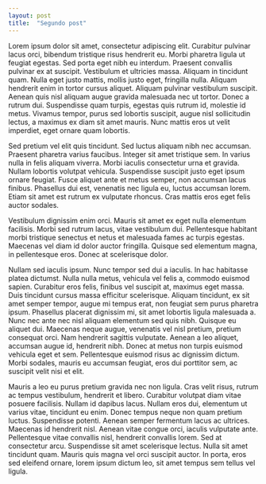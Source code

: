 ```yaml
---
layout: post
title:  "Segundo post"
---
```




Lorem ipsum dolor sit amet, consectetur adipiscing elit. Curabitur pulvinar lacus orci, bibendum tristique risus hendrerit eu. Morbi pharetra ligula ut feugiat egestas. Sed porta eget nibh eu interdum. Praesent convallis pulvinar ex at suscipit. Vestibulum et ultricies massa. Aliquam in tincidunt quam. Nulla eget justo mattis, mollis justo eget, fringilla nulla. Aliquam hendrerit enim in tortor cursus aliquet. Aliquam pulvinar vestibulum suscipit. Aenean quis nisl aliquam augue gravida malesuada nec ut tortor. Donec a rutrum dui. Suspendisse quam turpis, egestas quis rutrum id, molestie id metus. Vivamus tempor, purus sed lobortis suscipit, augue nisl sollicitudin lectus, a maximus ex diam sit amet mauris. Nunc mattis eros ut velit imperdiet, eget ornare quam lobortis.

Sed pretium vel elit quis tincidunt. Sed luctus aliquam nibh nec accumsan. Praesent pharetra varius faucibus. Integer sit amet tristique sem. In varius nulla in felis aliquam viverra. Morbi iaculis consectetur urna et gravida. Nullam lobortis volutpat vehicula. Suspendisse suscipit justo eget ipsum ornare feugiat. Fusce aliquet ante et metus semper, non accumsan lacus finibus. Phasellus dui est, venenatis nec ligula eu, luctus accumsan lorem. Etiam sit amet est rutrum ex vulputate rhoncus. Cras mattis eros eget felis auctor sodales.

Vestibulum dignissim enim orci. Mauris sit amet ex eget nulla elementum facilisis. Morbi sed rutrum lacus, vitae vestibulum dui. Pellentesque habitant morbi tristique senectus et netus et malesuada fames ac turpis egestas. Maecenas vel diam id dolor auctor fringilla. Quisque sed elementum magna, in pellentesque eros. Donec at scelerisque dolor.

Nullam sed iaculis ipsum. Nunc tempor sed dui a iaculis. In hac habitasse platea dictumst. Nulla nulla metus, vehicula vel felis a, commodo euismod sapien. Curabitur eros felis, finibus vel suscipit at, maximus eget massa. Duis tincidunt cursus massa efficitur scelerisque. Aliquam tincidunt, ex sit amet semper tempor, augue mi tempus erat, non feugiat sem purus pharetra ipsum. Phasellus placerat dignissim mi, sit amet lobortis ligula malesuada a. Nunc nec ante nec nisl aliquam elementum sed quis nibh. Quisque eu aliquet dui. Maecenas neque augue, venenatis vel nisl pretium, pretium consequat orci. Nam hendrerit sagittis vulputate. Aenean a leo aliquet, accumsan augue id, hendrerit nibh. Donec at metus non turpis euismod vehicula eget et sem. Pellentesque euismod risus ac dignissim dictum. Morbi sodales, mauris eu accumsan feugiat, eros dui porttitor sem, ac suscipit velit nisi et elit.

Mauris a leo eu purus pretium gravida nec non ligula. Cras velit risus, rutrum ac tempus vestibulum, hendrerit et libero. Curabitur volutpat diam vitae posuere facilisis. Nullam id dapibus lacus. Nullam eros dui, elementum ut varius vitae, tincidunt eu enim. Donec tempus neque non quam pretium luctus. Suspendisse potenti. Aenean semper fermentum lacus ac ultrices. Maecenas id hendrerit nisl. Aenean vitae congue orci, iaculis vulputate ante. Pellentesque vitae convallis nisl, hendrerit convallis lorem. Sed at consectetur arcu. Suspendisse sit amet scelerisque lectus. Nulla sit amet tincidunt quam. Mauris quis magna vel orci suscipit auctor. In porta, eros sed eleifend ornare, lorem ipsum dictum leo, sit amet tempus sem tellus vel ligula. 
